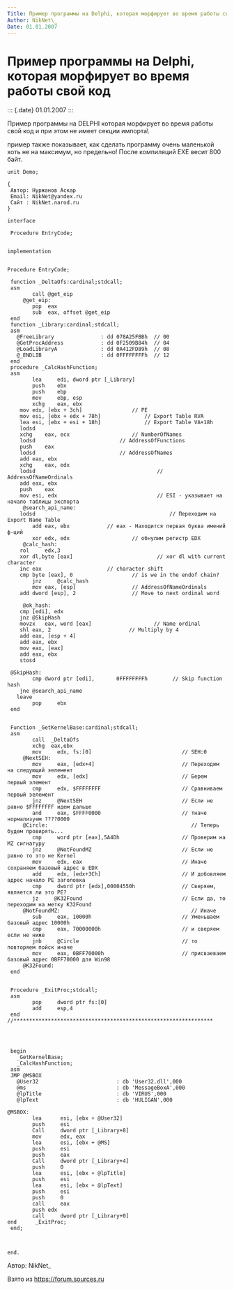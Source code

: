 ```yaml
---
Title: Пример программы на Delphi, которая морфирует во время работы свой код
Author: NikNet\_
Date: 01.01.2007
---
```



Пример программы на Delphi, которая морфирует во время работы свой код
======================================================================

::: {.date}
01.01.2007
:::

Пример программы на DELPHI которая морфирует во время работы свой код и
при этом не имеет секции импорта\

пример также показывает, как сделать программу очень маленькой хоть не
на максимум, но предельно! После компиляций EXE весит 800 байт.

    unit Demo;
     
    {
     Автор: Нуржанов Аскар
     Email: NikNet@yandex.ru
     Сайт : NikNet.narod.ru
    }
     
    interface
     
     Procedure EntryCode;
     
     
    implementation
     
     
    Procedure EntryCode;
     
     function _DeltaOfs:cardinal;stdcall;
     asm
            call @get_eip
         @get_eip:
            pop  eax
            sub  eax, offset @get_eip
     end
     function _Library:cardinal;stdcall;
     asm
       @FreeLibrary               : dd 078A25FBBh  // 00
       @GetProcAddress            : dd 0F2509B84h  // 04
       @LoadLibraryA              : dd 0A412FD89h  // 08
       @_ENDLIB                   : dd 0FFFFFFFFh  // 12
     end
     procedure _CalcHashFunction;
     asm
            lea     edi, dword ptr [_Library]
            push    ebx
            push    ebp
            mov     ebp, esp
            xchg    eax, ebx
        mov edx, [ebx + 3ch]                // PE
        mov esi, [ebx + edx + 78h]              // Export Table RVA
        lea esi, [ebx + esi + 18h]              // Export Table VA+18h
        lodsd
        xchg    eax, ecx                    // NumberOfNames
        lodsd                           // AddressOfFunctions
        push    eax
        lodsd                           // AddressOfNames
        add eax, ebx
        xchg    eax, edx
        lodsd                                       // AddressOfNameOrdinals
        add eax, ebx
        push    eax
        mov esi, edx                                // ESI - указывает на начало таблицы экспорта
         @search_api_name:
        lodsd                                           // Переходим на Export Name Table
            add eax, ebx            // eax - Находится первая буква имений ф-ций
            xor edx, edx                    // обнулим регистр EDX
         @calc_hash:
        rol     edx,3
        xor dl,byte [eax]                           // xor dl with current character
        inc eax                     // character shift
        cmp byte [eax], 0                   // is we in the endof chain?
            jnz     @calc_hash
            mov eax, [esp]                  // AddressOfNameOrdinals
        add dword [esp], 2                  // Move to next ordinal word
     
         @ok_hash:
        cmp [edi], edx
        jnz @SkipHash
        movzx   eax, word [eax]                    // Name ordinal
        shl eax, 2                         // Multiply by 4
        add eax, [esp + 4]
        add eax, ebx
        mov eax, [eax]
        add eax, ebx
        stosd
     
     @SkipHash:
            cmp dword ptr [edi],       0FFFFFFFFh        // Skip function hash
        jne @search_api_name
       leave
            pop     ebx
     end
     
     
     Function _GetKernelBase:cardinal;stdcall;
     asm
            call  _DeltaOfs
            xchg  eax,ebx
            mov     edx, fs:[0]                             // SEH:0
         @NextSEH:
            mov     eax, [edx+4]                            // Переходим на следующий эелемент
            mov     edx, [edx]                              // Берем первый элемент
            cmp     edx, $FFFFFFFF                          // Сравниваем первый эелемент
            jnz     @NextSEH                                // Если не равно $FFFFFFFF идем дальше
            and     eax, $FFFF0000                          // тначе нормализуем ????0000
         @Circle:                                              // Теперь будем провирять...
            cmp     word ptr [eax],5A4Dh                    // Проверим на MZ сигнатуру
            jnz     @NotFoundMZ                             // Если не равно то это не Kernel
            mov     edx, eax                                // Иначе сохраняем базовый адрес в EDX
            add     edx, [edx+3Ch]                          // И добовляем адрес начало PE заголовка
            cmp     dword ptr [edx],00004550h               // Сверяем, является ли это PE?
            jz     @K32Found                                // Если да, то переходим на метку K32Found
         @NotFoundMZ:                                          // Иначе
            sub     eax, 10000h                             // Уменьшаем базовый адрес 10000h
            cmp     eax, 70000000h                          // и сверяем если не ниже
            jnb     @Circle                                 // то повторяем пойск иначе
            mov     eax, 0BFF70000h                         // присваеваем базовый адрес 0BFF70000 для Win98
         @K32Found:
     end
     
     
     Procedure _ExitProc;stdcall;
     asm
            pop     dword ptr fs:[0]
            add     esp,4
     end
    //****************************************************************
     
     
     
     
     begin
       _GetKernelBase;
       _CalcHashFunction;
     asm
     JMP @MSBOX
       @User32                         : db 'User32.dll',000
       @ms                             : db 'MessageBoxA',000
       @lpTitle                        : db 'VIRUS',000
       @lpText                         : db 'HULIGAN',000
     
    @MSBOX:
            lea      esi, [ebx + @User32]
            push     esi
            Call     dword ptr [_Library+8]
            mov      edx, eax
            lea      esi, [ebx + @MS] 
            push     esi
            push     eax
            Call     dword ptr [_Library+4]
            push     0
            lea      esi, [ebx + @lpTitle]
            push     esi
            lea      esi, [ebx + @lpText]
            push     esi
            push     0
            call     eax
            push edx
            call     dword ptr [_Library+0]
    end      _ExitProc;
     end;
     
     
     
    end.
     

Автор: NikNet\_

Взято из <https://forum.sources.ru>
